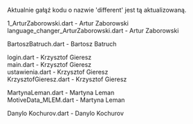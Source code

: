 Aktualnie gałąź kodu o nazwie 'different' jest tą aktualizowaną.


1_ArturZaborowski.dart - Artur Zaborowski </br>
language_changer_ArturZaborowski.dart - Artur Zaborowski </br>


BartoszBatruch.dart - Bartosz Batruch </br>


login.dart - Krzysztof Gieresz </br>
main.dart - Krzysztof Gieresz </br>
ustawienia.dart - Krzysztof Gieresz </br>
KrzysztofGieresz.dart - Krzysztof Gieresz </br>


MartynaLeman.dart - Martyna Leman </br>
MotiveData_MLEM.dart - Martyna Leman </br>


Danylo Kochurov.dart - Danylo Kochurov </br>
